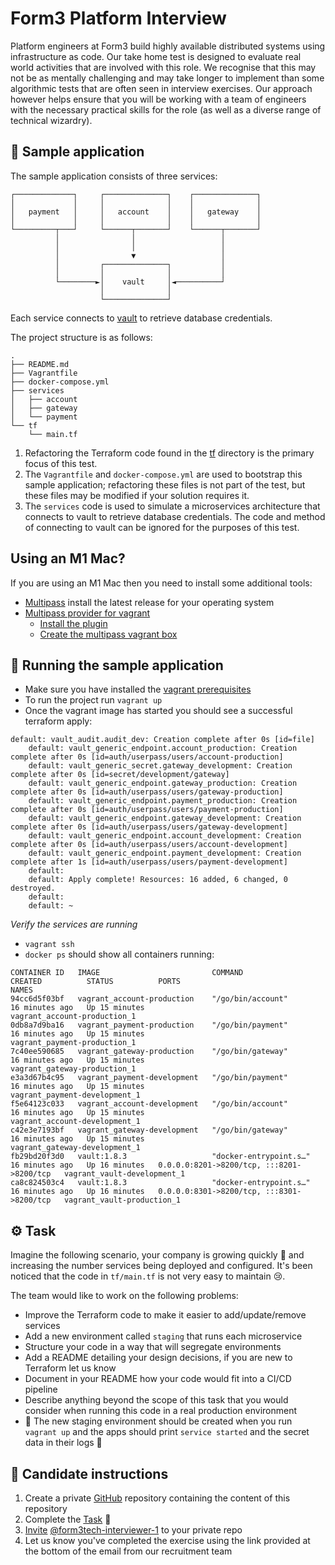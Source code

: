 # Form3 Platform Interview

Platform engineers at Form3 build highly available distributed systems using infrastructure as code. Our take home test is designed to evaluate real world activities that are involved with this role. We recognise that this may not be as mentally challenging and may take longer to implement than some algorithmic tests that are often seen in interview exercises. Our approach however helps ensure that you will be working with a team of engineers with the necessary practical skills for the role (as well as a diverse range of technical wizardry).


## 🧪 Sample application
The sample application consists of three services:

```
┌─────────────┐     ┌──────────────┐    ┌──────────────┐
│             │     │              │    │              │
│   payment   │     │   account    │    │   gateway    │
│             │     │              │    │              │
└─────────┬───┘     └──────┬───────┘    └──────┬───────┘
          │                │                   │
          │                │                   │
          │                ▼                   │
          │         ┌──────────────┐           │
          │         │              │           │
          └────────►│    vault     │◄──────────┘
                    │              │
                    └──────────────┘
```                    

Each service connects to [vault](https://www.vaultproject.io/) to retrieve database credentials.

The project structure is as follows:

```
.
├── README.md
├── Vagrantfile
├── docker-compose.yml
├── services
│   ├── account
│   ├── gateway
│   └── payment
└── tf
    └── main.tf

```
1. Refactoring the Terraform code found in the [tf](./tf) directory is the primary focus of this test.
1. The `Vagrantfile` and `docker-compose.yml` are used to bootstrap this sample application; refactoring these files is not part of the test, but these files may be modified if your solution requires it.
1. The `services` code is used to simulate a microservices architecture that connects to vault to retrieve database credentials. The code and method of connecting to vault can be ignored for the purposes of this test.

## Using an M1 Mac?
If you are using an M1 Mac then you need to install some additional tools:
- [Multipass](https://github.com/canonical/multipass/releases) install the latest release for your operating system
- [Multipass provider for vagrant](https://github.com/Fred78290/vagrant-multipass)
    - [Install the plugin](https://github.com/Fred78290/vagrant-multipass#plugin-installation)
    - [Create the multipass vagrant box](https://github.com/Fred78290/vagrant-multipass#create-multipass-fake-box)

## 👟 Running the sample application
- Make sure you have installed the [vagrant prerequisites](https://learn.hashicorp.com/tutorials/vagrant/getting-started-index#prerequisites)
- To run the project run `vagrant up`
- Once the vagrant image has started you should see a successful terraform apply:
```
default: vault_audit.audit_dev: Creation complete after 0s [id=file]
    default: vault_generic_endpoint.account_production: Creation complete after 0s [id=auth/userpass/users/account-production]
    default: vault_generic_secret.gateway_development: Creation complete after 0s [id=secret/development/gateway]
    default: vault_generic_endpoint.gateway_production: Creation complete after 0s [id=auth/userpass/users/gateway-production]
    default: vault_generic_endpoint.payment_production: Creation complete after 0s [id=auth/userpass/users/payment-production]
    default: vault_generic_endpoint.gateway_development: Creation complete after 0s [id=auth/userpass/users/gateway-development]
    default: vault_generic_endpoint.account_development: Creation complete after 0s [id=auth/userpass/users/account-development]
    default: vault_generic_endpoint.payment_development: Creation complete after 1s [id=auth/userpass/users/payment-development]
    default: 
    default: Apply complete! Resources: 16 added, 6 changed, 0 destroyed.
    default: 
    default: ~
```
*Verify the services are running*

- `vagrant ssh`
- `docker ps` should show all containers running:

```
CONTAINER ID   IMAGE                         COMMAND                  CREATED          STATUS          PORTS                                       NAMES
94cc6d5f03bf   vagrant_account-production    "/go/bin/account"        16 minutes ago   Up 15 minutes                                               vagrant_account-production_1
0db8a7d9ba16   vagrant_payment-production    "/go/bin/payment"        16 minutes ago   Up 15 minutes                                               vagrant_payment-production_1
7c40ee590685   vagrant_gateway-production    "/go/bin/gateway"        16 minutes ago   Up 15 minutes                                               vagrant_gateway-production_1
e3a3d67b4c95   vagrant_payment-development   "/go/bin/payment"        16 minutes ago   Up 15 minutes                                               vagrant_payment-development_1
f5e64123c033   vagrant_account-development   "/go/bin/account"        16 minutes ago   Up 15 minutes                                               vagrant_account-development_1
c42e3e7193bf   vagrant_gateway-development   "/go/bin/gateway"        16 minutes ago   Up 15 minutes                                               vagrant_gateway-development_1
fb29bd20f3d0   vault:1.8.3                   "docker-entrypoint.s…"   16 minutes ago   Up 16 minutes   0.0.0.0:8201->8200/tcp, :::8201->8200/tcp   vagrant_vault-development_1
ca8c824503c4   vault:1.8.3                   "docker-entrypoint.s…"   16 minutes ago   Up 16 minutes   0.0.0.0:8301->8200/tcp, :::8301->8200/tcp   vagrant_vault-production_1
```

## ⚙️ Task
Imagine the following scenario, your company is growing quickly 🚀 and increasing the number services being deployed and configured.
It's been noticed that the code in `tf/main.tf` is not very easy to maintain 😢.

The team would like to work on the following problems:

- Improve the Terraform code to make it easier to add/update/remove services
- Add a new environment called `staging` that runs each microservice
- Structure your code in a way that will segregate environments
- Add a README detailing your design decisions, if you are new to Terraform let us know
- Document in your README how your code would fit into a CI/CD pipeline
- Describe anything beyond the scope of this task that you would consider when running this code in a real production environment
- 🚨 The new staging environment should be created when you run `vagrant up` and the apps should print `service started` and the secret data in their logs 🚨

## 📝 Candidate instructions
1. Create a private [GitHub](https://help.github.com/en/articles/create-a-repo) repository containing the content of this repository
2. Complete the [Task](#task) :tada:
3. [Invite](https://help.github.com/en/articles/inviting-collaborators-to-a-personal-repository) [@form3tech-interviewer-1](https://github.com/form3tech-interviewer-1) to your private repo
4. Let us know you've completed the exercise using the link provided at the bottom of the email from our recruitment team
